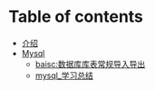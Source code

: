 # Table of contents
* [介绍](README.md)
* [Mysql](mysql/README.md)
  * [baisc:数据库库表常规导入导出](mysql/basic/mysql_database_export.md)
  * [mysql_学习总结](mysql/basic/mysql_basic_learn_summary.md)
